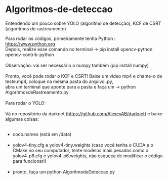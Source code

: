 # Algoritmos-de-deteccao
Entendendo um pouco sobre YOLO (algoritmo de detecção), KCF de CSRT (algoritmos de rastreamento) <br>

Para rodar os códigos, primeiramente tenha Python : https://www.python.org <br>
Depois, realize esse comando no terminal -> pip install opencv-python opencv-contrib-python <br><br>
Observação: vai ser necessário o numpy também (pip install numpy) <br><br>
Pronto, você pode rodar o KCF e CSRT! Baixe um video mp4 e chame-o de teste.mp4, coloque na mesma pasta do arquivo .py,<br> abra um terminal que aponte para a pasta e faça um -> python AlgoritmosdeRastreamento.py <br><br>
Para rodar o YOLO: <br><br>
Vá no repositório da darknet (https://github.com/AlexeyAB/darknet) e baixe algumas coisas: <br><br>
- coco.names (está em /data) <br><br>
- yolov4-tiny.cfg e yolov4-tiny.weights (caso você tenha o CUDA e o CMake no seu computador, tente modelos mais pesados como o yolov4-p6.cfg e yolov4-p6.weights, não esqueça de modificar o código para funcionar!) <br><br>
- pronto, faça um python AlgoritmodeDeteccao.py <br>
